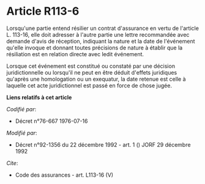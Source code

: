 # Article R113-6

Lorsqu'une partie entend résilier un contrat d'assurance en vertu de l'article L. 113-16, elle doit adresser à l'autre partie
une lettre recommandée avec demande d'avis de réception, indiquant la nature et la date de l'événement qu'elle invoque et
donnant toutes précisions de nature à établir que la résiliation est en relation directe avec ledit événement. 

Lorsque cet événement est constitué ou constaté par une décision juridictionnelle ou lorsqu'il ne peut en être déduit
d'effets juridiques qu'après une homologation ou un exequatur, la date retenue est celle à laquelle cet acte juridictionnel
est passé en force de chose jugée.

**Liens relatifs à cet article**

_Codifié par_:

  - Décret n°76-667 1976-07-16

_Modifié par_:

  - Décret n°92-1356 du 22 décembre 1992 - art. 1 () JORF 29 décembre 1992

_Cite_:

  - Code des assurances - art. L113-16 (V)
